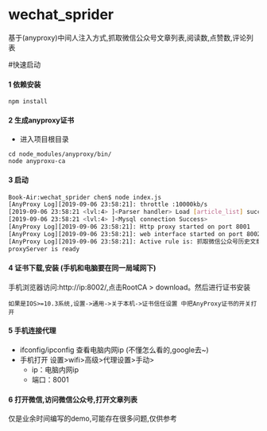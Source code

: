 # wechat_sprider
基于(anyproxy)中间人注入方式,抓取微信公众号文章列表,阅读数,点赞数,评论列表

#快速启动
#### 1 依赖安装
```
npm install
```
#### 2 生成anyproxy证书
- 进入项目根目录
```
cd node_modules/anyproxy/bin/
node anyproxu-ca
```
#### 3 启动
```bash
Book-Air:wechat_sprider chen$ node index.js 
[AnyProxy Log][2019-09-06 23:58:21]: throttle :10000kb/s
[2019-09-06 23:58:21 <lvl:4> ]<Parser handler> Load [article_list] success
[2019-09-06 23:58:21 <lvl:4> ]<Mysql connection Success>
[AnyProxy Log][2019-09-06 23:58:21]: Http proxy started on port 8001
[AnyProxy Log][2019-09-06 23:58:21]: web interface started on port 8002
[AnyProxy Log][2019-09-06 23:58:21]: Active rule is: 抓取微信公众号历史文章
proxyServer is ready
```
#### 4 证书下载,安装  **(手机和电脑要在同一局域网下)**

手机浏览器访问:http://ip:8002/,点击RootCA > download。然后进行证书安装

`如果是IOS>=10.3系统,设置->通用->关于本机->证书信任设置 中把AnyProxy证书的开关打开`

#### 5 手机连接代理
- ifconfig/ipconfig 查看电脑内网ip (不懂怎么看的,google去~)
- 手机打开 设置>wifi>高级>代理设置>手动>
  - ip：电脑内网ip
  - 端口：8001

#### 6 打开微信,访问微信公众号,打开文章列表

仅是业余时间编写的demo,可能存在很多问题,仅供参考
